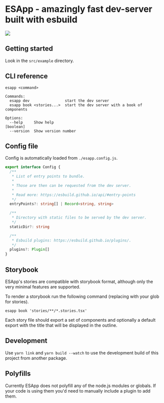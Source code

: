 # ESApp - amazingly fast dev-server built with esbuild

<img src="https://img.shields.io/npm/v/esapp"/>

## Getting started

Look in the `src/example` directory.

## CLI reference

```
esapp <command>

Commands:
  esapp dev                start the dev server
  esapp book <stories...>  start the dev server with a book of components

Options:
  --help     Show help                                                 [boolean]
  --version  Show version number  
```

## Config file

Config is automatically loaded from `./esapp.config.js`.

```typescript
export interface Config {
  /**
   * List of entry points to bundle.
   * 
   * Those are then can be requested from the dev server.
   * 
   * Read more: https://esbuild.github.io/api/#entry-points
   */
  entryPoints?: string[] | Record<string, string>

  /**
   * Directory with static files to be served by the dev server.
   */
  staticDir?: string

  /**
   * Esbuild plugins: https://esbuild.github.io/plugins/.
   */
  plugins?: Plugin[]
}
```

## Storybook

ESApp's stories are compatible with storybook format, although only the very minimal features are supported.

To render a storybook run the following command (replacing with your glob for stories).

```
esapp book 'stories/**/*.stories.tsx'
```

Each story file should export a set of components and optionally a default export with the title that will be displayed in the outline.

## Development

Use `yarn link` and `yarn build --watch` to use the development build of this project from another package.

## Polyfills

Currently ESApp does not polyfill any of the node.js modules or globals. If your code is using them you'd need to manually include a plugin to add them.

